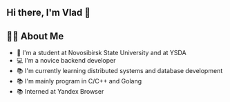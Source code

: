 ## Hi there, I'm Vlad 👋

<div id="about">
    <h2>👩‍💻 About Me</h2>
    <ul>
        <li>🏫 I'm a student at <a target="_blank" style="text-decoration: none;" href="https://www.nsu.ru">Novosibirsk State University</a> and at <a target="_blank" style="text-decoration: none;" href="https://shad.yandex.ru/"> YSDA</a></li>
        <li>💻 I'm a novice backend developer</li>
        <li>📚 I'm currently learning distributed systems and database development</li>
        <li>📚 I'm mainly program in C/C++ and Golang</li>
        <li>📚 Interned at Yandex Browser</li>
    </ul>
</div>
